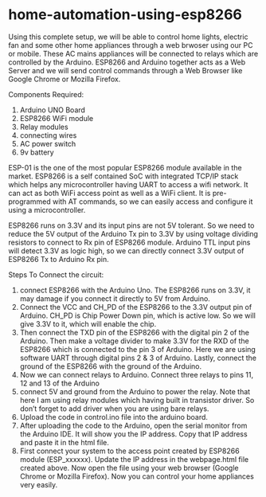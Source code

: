 # home-automation-using-esp8266

Using this complete setup, we will be able to control home lights, electric fan and some other home appliances through a web brwoser using our PC or mobile. 
These AC mains appliances will be connected to relays which are controlled by the Arduino. ESP8266 and Arduino together acts as a Web Server and we will send control commands through a Web Browser like Google Chrome or Mozilla Firefox.

Components Required: 
1. Arduino UNO Board
2. ESP8266 WiFi module
3. Relay modules
4. connecting wires
5. AC power switch
6. 9v battery

ESP-01 is the one of the most popular ESP8266 module available in the market. ESP8266 is a self contained SoC with integrated TCP/IP stack which helps any microcontroller having UART to access a wifi network. It can act as both WiFi access point as well as a WiFi client. It is pre-programmed with AT commands, so we can easily access and configure it using a microcontroller.

ESP8266 runs on 3.3V and its input pins are not 5V tolerant. So we need to reduce the 5V output of the Arduino Tx pin to 3.3V by using voltage dividing resistors to connect to Rx pin of ESP8266 module. Arduino TTL input pins will detect 3.3V as logic high, so we can directly connect 3.3V output of ESP8266 Tx to Arduino Rx pin.

Steps To Connect the circuit:

1. connect ESP8266 with the Arduino Uno. The ESP8266 runs on 3.3V, it may damage if you connect it directly to 5V from Arduino.
2. Connect the VCC and CH_PD of the ESP8266 to the 3.3V output pin of Arduino. CH_PD is Chip Power Down pin, which is active low. So we will give 3.3V to it, which will enable the chip.
3. Then connect the TXD pin of the ESP8266 with the digital pin 2 of the Arduino. Then make a voltage divider to make 3.3V for the RXD of the ESP8266 which is connected to the pin 3 of Arduino. Here we are using software UART through digital pins 2 & 3 of Arduino. Lastly, connect the ground of the ESP8266 with the ground of the Arduino.
4. Now we can connect relays to Arduino. Connect three relays to pins 11, 12 and 13 of the Arduino
5. connect 5V and ground from the Arduino to power the relay. Note that here I am using relay modules which having built in transistor driver. So don’t forget to add driver when you are using bare relays.
6. Upload the code in control.ino file into the arduino board.
7. After uploading the code to the Arduino, open the serial monitor from the Arduino IDE. It will show you the IP address. Copy that IP address and paste it in the html file.
8.  First connect your system to the access point created by ESP8266 module (ESP_xxxxxx). Update the IP address in the webpage.html file created above. Now open the file using your web browser (Google Chrome or Mozilla Firefox). Now you can control your home appliances very easily.
